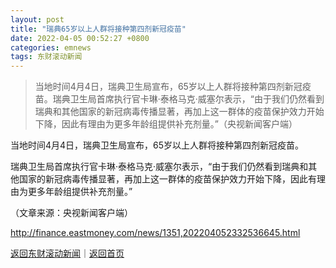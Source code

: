 ```yaml
---
layout: post
title: "瑞典65岁以上人群将接种第四剂新冠疫苗"
date: 2022-04-05 00:52:27 +0800
categories: emnews
tags: 东财滚动新闻
---
```

> 当地时间4月4日，瑞典卫生局宣布，65岁以上人群将接种第四剂新冠疫苗。瑞典卫生局首席执行官卡琳·泰格马克·威塞尔表示，“由于我们仍然看到瑞典和其他国家的新冠病毒传播显著，再加上这一群体的疫苗保护效力开始下降，因此有理由为更多年龄组提供补充剂量。”（央视新闻客户端）

<p>当地时间4月4日，瑞典卫生局宣布，65岁以上人群将接种第四剂新冠疫苗。</p>
 <p>瑞典卫生局首席执行官卡琳·泰格马克·威塞尔表示，“由于我们仍然看到瑞典和其他国家的新冠病毒传播显著，再加上这一群体的疫苗保护效力开始下降，因此有理由为更多年龄组提供补充剂量。”</p><p class="em_media">（文章来源：央视新闻客户端）</p>

<http://finance.eastmoney.com/news/1351,202204052332536645.html>

[返回东财滚动新闻](//finews.withounder.com/emnews/)｜[返回首页](//finews.withounder.com/)